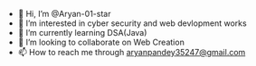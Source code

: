 - 👋 Hi, I’m @Aryan-01-star
- 👀 I’m interested in cyber security and web devlopment works
- 🌱 I’m currently learning  DSA(Java)
- 💞️ I’m looking to collaborate on Web Creation
- 📫 How to reach me through aryanpandey35247@gmail.com

<!---
Aryan-01-star/Aryan-01-star is a ✨ special ✨ repository because its `README.md` (this file) appears on your GitHub profile.
You can click the Preview link to take a look at your changes.
--->
